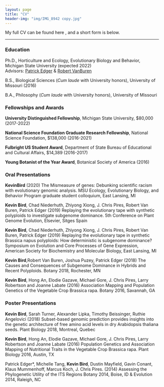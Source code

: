 ```yaml
---
layout: page
title: "CV"
header-img: "img/IMG_8942 copy.jpg"
---
```


My full CV can be found here <a href="/CV/Bird_CV_March2020.pdf" target="_blank"><i class="fa fa-file-text fa-md"></i></a>, and a short form is below.  

___

### Education  

Ph.D., Horticulture and Ecology, Evolutionary Biology and Behavior, Michigan State University (expected 2022)  
Advisors: [Patrick Edger](https://www.polyploidy.msu.edu) & [Robert VanBuren](https://www.vanburenlab.org/)  

B.S., Biological Sciences (*Cum laude* with University honors), University of Missouri    (2016)  

B.A., Philosophy (*Cum laude* with University honors), University of Missouri
  

### Fellowships and Awards

**University Distinguished Fellowship**, Michigan State University, $80,000 (2017-2022)

**National Science Foundation Graduate Research Fellowship**, National Science Foundation, $138,000 (2016-2021)

**Fulbright US Student Award**, Department of State Bureau of Educational and Cultural Affairs, $14,389 (2016-2017)

**Young Botanist of the Year Award**, Botanical Society of America (2016)




### Oral Presentations

__KevinBird__ (2020) The Mismeasure of genes: Debunking scientific racism with evolutionary genomic analysis. MSU Ecology, Evolutionary Biology, and Behavior Program graduate student colloquium, East Lansing, MI

__Kevin Bird__, Chad Niederhuth, Zhiyong Xiong, J. Chris Pires, Robert Van Buren, Patrick Edger (2019)
Replaying the evolutionary tape with synthetic polyploids to investigate subgenome dominance. 5th Conference on Plant Genome Evolution, Elsevier, Sitges Spain 

__Kevin Bird__, Chad Niederhuth, Zhiyong Xiong, J. Chris Pires, Robert Van Buren, Patrick Edger (2019)
Replaying the evolutionary tape in synthetic Brassica napus polyploids: How deterministic is subgenome dominance?  Symposium on Evolution and Core Processes of Gene Expression, American Society for Biochemistry and Molecular Biology, East Lansing, MI

__Kevin Bird__,Robert Van Buren, Joshua Puzey, Patrick Edger (2018)
The Causes and Consequences of Subgenome Dominance in Hybrids and Recent Polyploids. Botany 2018, Rochester, MN

__Kevin Bird__, Hong An, Elodie Gazave, Michael Gore, J. Chris Pires, Larry Robertson and Joanne Labate (2016)
Association Mapping and Population Genetics of the Vegetable Crop Brassica rapa. Botany 2016, Savannah, GA


### Poster Presentations
__Kevin Bird__, Sarah Turner, Alexander Lipka, Timothy Beissinger, Ruthie Angelovici (2018)
Subset-based genomic prediction provides insights into the genetic architecture of free amino acid levels in dry Arabidopsis thaliana seeds. Plant Biology 2018, Montreal, Quebec

__Kevin Bird__, Hong An, Elodie Gazave, Michael Gore, J. Chris Pires, Larry Robertson and Joanne Labate (2016)
Population Genetics and Association Mapping of Nutritional Traits in the Vegetable Crop Brassica rapa. Plant Biology 2016, Austin, TX

Patrick Edger*, Michelle Tang, __Kevin Bird__, Dustin Mayfield, Gavin Conant, Klaus Mummenhoff, Marcus Koch, J. Chris Pires. (2014)
Assessing the Phylogenetic Utility of the ITS Regions Botany 2014, Boise, ID & Evolution 2014, Raleigh, NC

